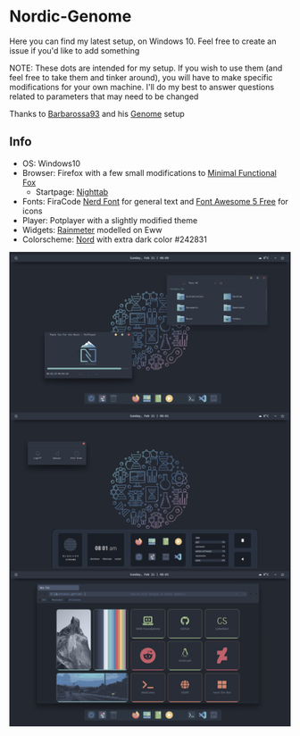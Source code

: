 # Nordic-Genome
Here you can find my latest setup, on Windows 10. Feel free to create an issue if you'd like to add something

NOTE: These dots are intended for my setup. If you wish to use them (and feel free to take them and tinker around), you will have to make specific modifications
for your own machine. I'll do my best to answer questions related to parameters that may need to be changed

Thanks to [Barbarossa93](https://github.com/Barbarossa93) and his [Genome](https://github.com/Barbarossa93/Genome) setup

## Info
- OS: Windows10
- Browser: Firefox with a few small modifications to [Minimal Functional Fox](https://github.com/mut-ex/minimal-functional-fox)
  - Startpage: [Nighttab](https://github.com/zombieFox/nightTab)
- Fonts: FiraCode [Nerd Font](https://github.com/ryanoasis/nerd-fonts) for general text and [Font Awesome 5 Free](https://fontawesome.com/) for icons
- Player: Potplayer with a slightly modified theme
- Widgets: [Rainmeter](https://www.rainmeter.net/) modelled on Eww
- Colorscheme: [Nord](https://www.nordtheme.com/) with extra dark color #242831

<img src="https://raw.githubusercontent.com/Blu3Jive001/Nordic-Genome/master/Previews/No.1.png" alt="img" align="center" width="900px">

<img src="https://raw.githubusercontent.com/Blu3Jive001/Nordic-Genome/master/Previews/No.2.png" alt="img" align="center" width="900px">

<img src="https://raw.githubusercontent.com/Blu3Jive001/Nordic-Genome/master/Previews/No.3.png" alt="img" align="center" width="900px">
